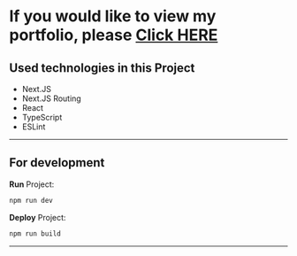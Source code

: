 # If you would like to view my portfolio, please [Click HERE](https://porfolio-khozhainov-oleksandr.vercel.app/)

## Used technologies in this Project

- Next.JS
- Next.JS Routing
- React
- TypeScript
- ESLint
---

## For development

**Run** Project:
```bash
npm run dev
```

**Deploy** Project:
```bash
npm run build
```
---